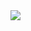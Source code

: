 <img src="https://raw.githubusercontent.com/brunaprogrammer/Recriando-a-pagina-inicial-do-Instagram/master/imagens/Capturar.PNG">

